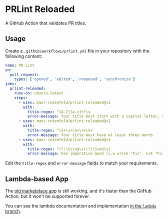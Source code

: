 # PRLint Reloaded

A GitHub Action that validates PR titles.

## Usage


Create a `.github/workflows/prlint.yml` file in your repository with the following content:

```yml
name: PR Lint
on:
  pull_request:
    types: ['opened', 'edited', 'reopened', 'synchronize']
jobs:
  prlint-reloaded:
    runs-on: ubuntu-latest
    steps:
      - uses: maor-rozenfeld/prlint-reloaded@v1
        with:
          title-regex: ^[A-Z][a-z]+?\s
          error-message: Your title must start with a capital letter, and a real word, e.g. 'Add GO support'
      - uses: maor-rozenfeld/prlint-reloaded@v1
        with:
          title-regex: ^\S+\s+\S+\s+\S+
          error-message: Your title must have at least three words
      - uses: maor-rozenfeld/prlint-reloaded@v1
        with:
          title-regex: ^(?!\S+ing\s)(?!\S+ed\s)
          error-message: Use imperative mood (i.e write "Fix", not "Fixed" or "Fixing")
```

Edit the `title-regex` and `error-message` fields to match your requirements.

## Lambda-based App

The [old marketplace app](https://github.com/marketplace/prlintreloaded) is still working, and it's faster than the GitHub Action, but it won't be supported forever.

You can see the lambda documentation and implementation [in the `lambda` branch](https://github.com/maor-rozenfeld/prlint-reloaded/tree/lambda).

